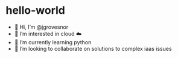 # hello-world
- 👋 Hi, I’m @jgrovesnor
- 👀 I’m interested in cloud ☁️ 
- 🌱 I’m currently learning python
- 💞️ I’m looking to collaborate on solutions to complex iaas issues

